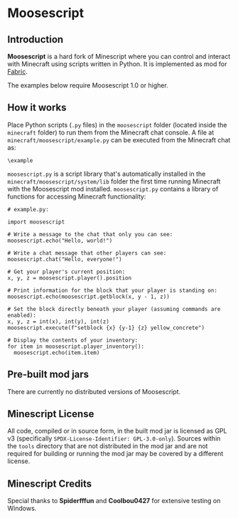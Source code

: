 # Moosescript

## Introduction

**Moosescript** is a hard fork of Minescript where you can control and interact with Minecraft using scripts written in
Python. It is implemented as mod for [Fabric](https://fabricmc.net/).

The examples below require Moosescript 1.0 or higher.

## How it works

Place Python scripts (`.py` files) in the `moosescript` folder (located inside the `minecraft`
folder) to run them from the Minecraft chat console. A file at `minecraft/moosescript/example.py`
can be executed from the Minecraft chat as:

```
\example
```

`moosescript.py` is a script library that's automatically installed in the
`minecraft/moosescript/system/lib` folder the first time running Minecraft with the Moosescript mod
installed. `moosescript.py` contains a library of functions for accessing Minecraft functionality:

```
# example.py:

import moosescript

# Write a message to the chat that only you can see:
moosescript.echo("Hello, world!")

# Write a chat message that other players can see:
moosescript.chat("Hello, everyone!")

# Get your player's current position:
x, y, z = moosescript.player().position

# Print information for the block that your player is standing on:
moosescript.echo(moosescript.getblock(x, y - 1, z))

# Set the block directly beneath your player (assuming commands are enabled):
x, y, z = int(x), int(y), int(z)
moosescript.execute(f"setblock {x} {y-1} {z} yellow_concrete")

# Display the contents of your inventory:
for item in moosescript.player_inventory():
  moosescript.echo(item.item)
```

## Pre-built mod jars

There are currently no distributed versions of Moosescript.

## Minescript License

All code, compiled or in source form, in the built mod jar is licensed as GPL
v3 (specifically `SPDX-License-Identifier: GPL-3.0-only`). Sources within the
`tools` directory that are not distributed in the mod jar and are not required
for building or running the mod jar may be covered by a different license.

## Minescript Credits
Special thanks to **Spiderfffun** and **Coolbou0427** for extensive testing on Windows.
